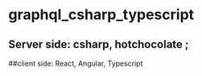 # graphql_csharp_typescript

## Server side: csharp, hotchocolate ; 
##client side:  React, Angular, Typescript
